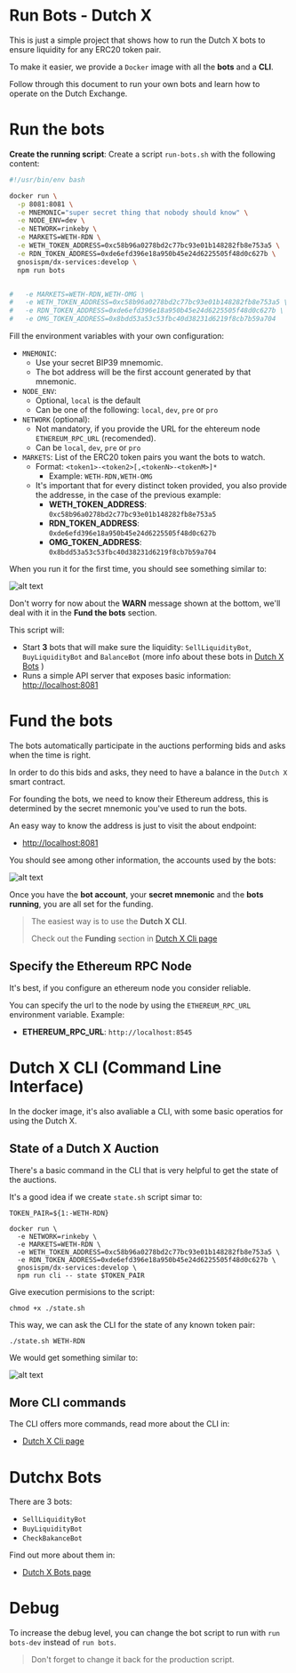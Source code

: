 # Run Bots - Dutch X
This is just a simple project that shows how to run the Dutch X bots to ensure 
liquidity for any ERC20 token pair.

To make it easier, we provide a `Docker` image with all the **bots** and a 
**CLI**.

Follow through this document to run your own bots and learn how to operate on
the Dutch Exchange.

# Run the bots
**Create the running script**:
Create a script `run-bots.sh` with the following content:

```bash
#!/usr/bin/env bash

docker run \
  -p 8081:8081 \
  -e MNEMONIC="super secret thing that nobody should know" \
  -e NODE_ENV=dev \
  -e NETWORK=rinkeby \
  -e MARKETS=WETH-RDN \
  -e WETH_TOKEN_ADDRESS=0xc58b96a0278bd2c77bc93e01b148282fb8e753a5 \
  -e RDN_TOKEN_ADDRESS=0xde6efd396e18a950b45e24d6225505f48d0c627b \
  gnosispm/dx-services:develop \
  npm run bots


#   -e MARKETS=WETH-RDN,WETH-OMG \
#   -e WETH_TOKEN_ADDRESS=0xc58b96a0278bd2c77bc93e01b148282fb8e753a5 \
#   -e RDN_TOKEN_ADDRESS=0xde6efd396e18a950b45e24d6225505f48d0c627b \
#   -e OMG_TOKEN_ADDRESS=0x8bdd53a53c53fbc40d38231d6219f8cb7b59a704
```

Fill the environment variables with your own configuration:

* `MNEMONIC`: 
  * Use your secret BIP39 mnemomic. 
  * The bot address will be the first 
account generated by that mnemonic.
* `NODE_ENV`: 
  * Optional, `local` is the default
  * Can be one of the following: `local`, `dev`, `pre` or `pro`
* `NETWORK` (optional):
  * Not mandatory, if you provide the URL for the ehtereum node 
    `ETHEREUM_RPC_URL` (recomended).
  * Can be `local`, `dev`, `pre` or `pro`
* `MARKETS`: List of the ERC20 token pairs you want the bots to watch.
  * Format: `<token1>-<token2>[,<tokenN>-<tokenM>]*`
    * Example: `WETH-RDN,WETH-OMG`
  * It's important that for every distinct token provided, you also provide the
    addresse, in the case of the previous example:
    * **WETH_TOKEN_ADDRESS**: `0xc58b96a0278bd2c77bc93e01b148282fb8e753a5`
    * **RDN_TOKEN_ADDRESS**: `0xde6efd396e18a950b45e24d6225505f48d0c627b`
    * **OMG_TOKEN_ADDRESS**: `0x8bdd53a53c53fbc40d38231d6219f8cb7b59a704`

When you run it for the first time, you should see something similar to:

![alt text](./docs/img/run-docker.png "Run the bots with docker")

Don't worry for now about the **WARN** message shown at the bottom, we'll deal
with it in the **Fund the bots** section.

This script will:

* Start **3** bots that will make sure the liquidity: `SellLiquidityBot`, 
`BuyLiquidityBot` and `BalanceBot` (more info about these bots in
[Dutch X Bots](./docs/bots.md)
)
* Runs a simple API server that exposes basic information: 
[http://localhost:8081]()

# Fund the bots
The bots automatically participate in the auctions performing bids and asks when
the time is right.

In order to do this bids and asks, they need to have a balance in the `Dutch X` 
smart contract.

For founding the bots, we need to know their Ethereum address, this is 
determined by the secret mnemonic you've used to run the bots.

An easy way to know the address is just to visit the about endpoint:

* [http://localhost:8081]()

You should see among other information, the accounts used by the bots:

![alt text](./docs/img/bot-account.png "Get the account of the bors")

Once you have the **bot account**, your **secret mnemonic** and the 
**bots running**, you are all set for the funding.

> The easiest way is to use the **Dutch X CLI**.
>
> Check out the **Funding** section 
in [Dutch X Cli page](./docs/cli.md)

## Specify the Ethereum RPC Node
It's best, if you configure an ethereum node you consider reliable.

You can specify the url to the node by using the `ETHEREUM_RPC_URL` environment 
variable. Example:

* **ETHEREUM_RPC_URL**: `http://localhost:8545`

# Dutch X CLI (Command Line Interface)
In the docker image, it's also avaliable a CLI, with
some basic operatios for using the Dutch X.

## State of a Dutch X Auction
There's a basic command in the CLI that is very helpful to get the state of the
auctions.

It's a good idea if we create `state.sh` script simar to:

```
TOKEN_PAIR=${1:-WETH-RDN}

docker run \
  -e NETWORK=rinkeby \
  -e MARKETS=WETH-RDN \
  -e WETH_TOKEN_ADDRESS=0xc58b96a0278bd2c77bc93e01b148282fb8e753a5 \
  -e RDN_TOKEN_ADDRESS=0xde6efd396e18a950b45e24d6225505f48d0c627b \
  gnosispm/dx-services:develop \
  npm run cli -- state $TOKEN_PAIR
```

Give execution permisions to the script:
```
chmod +x ./state.sh
```

This way, we can ask the CLI for the state of any known token pair:

```
./state.sh WETH-RDN
```

We would get something similar to:

![alt text](./docs/img/state-of-auction.png "State of an auction")

## More CLI commands
The CLI offers more commands, read more about the CLI in: 
* [Dutch X Cli page](./docs/cli.md)

# Dutchx Bots
There are 3 bots:

* `SellLiquidityBot`
* `BuyLiquidityBot`
* `CheckBakanceBot`

Find out more about them in:
* [Dutch X Bots page](./docs/bots.md)

# Debug
To increase the debug level, you can change the bot script to run with 
`run bots-dev` instead of `run bots`.

> Don't forget to change it back for the production script.